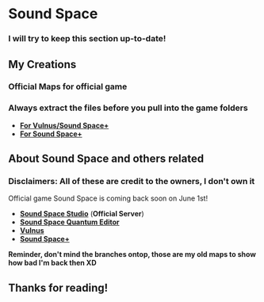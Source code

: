 # **Sound Space**
### I will try to keep this section up-to-date!

## My Creations

### **Official Maps for official game**

### **Always extract the files before you pull into the game folders**

* [**For Vulnus/Sound Space+**](https://drive.google.com/drive/u/0/folders/1JhFJgMxlIxOloVbnkaiNpsY66UDscdh3)
* [**For Sound Space+**](https://drive.google.com/drive/u/0/folders/13JT9Yfxq2d0hDppCDnZk9Ew2r80Dxgh5)

## About Sound Space and others related
### **Disclaimers: All of these are credit to the owners, I don't own it**

Official game Sound Space is coming back soon on June 1st!

* [**Sound Space Studio**](https://discord.gg/soundspace) (**Official Server**)
* [**Sound Space Quantum Editor**](https://discord.gg/9y94aM8deW)
* [**Vulnus**](https://discord.gg/vulnus)
* [**Sound Space+**](https://discord.gg/ydhDrgrNZ7)

**Reminder, don't mind the branches ontop, those are my old maps to show how bad I'm back then XD**

## **Thanks for reading!**


